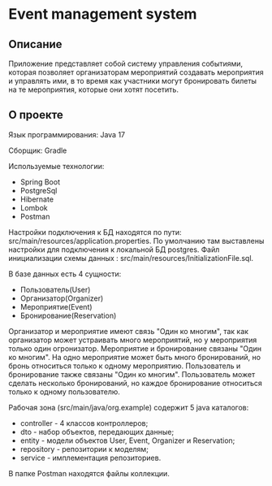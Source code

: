 # Event management system

## Описание
Приложение представляет собой систему управления событиями, которая позволяет организаторам мероприятий создавать мероприятия и управлять ими, в то время как участники могут бронировать билеты на те мероприятия, которые они хотят посетить.

## О проекте
Язык программирования: Java 17

Сборщик: Gradle

Используемые технологии:

- Spring Boot
- PostgreSql
- Hibernate
- Lombok
- Postman

Настройки подключения к БД находятся по пути: src/main/resources/application.properties. По умолчанию там выставлены настройки для подключения к локальной БД postgres.
Файл инициализации схемы данных : src/main/resources/InitializationFile.sql.

В базе данных есть 4 сущности:
- Пользователь(User)
- Организатор(Organizer)
- Мероприятие(Event)
- Бронирование(Reservation)

Организатор и мероприятие имеют связь "Один ко многим", так как организатор может устраивать много мероприятий, но у мероприятия только один огронизатор.
Мероприятие и бронирование связаны "Один ко многим". На одно мероприятие может быть много бронирований, но бронь относиться только к одному мероприятию.
Пользователь и бронирование также связаны "Один ко многим". Пользователь может сделать несколько бронирований, но каждое бронирование относиться только к одному пользователю.

Рабочая зона (src/main/java/org.example) содержит 5 java каталогов:

- controller - 4 классов контроллеров;
- dto - набор объектов, передающих данные;
- entity - модели объектов User, Event, Organizer и Reservation;
- repository - репозитории к моделям;
- service - имплементация репозиториев.

В папке Postman находятся файлы коллекции.
